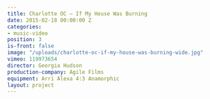 ```yaml
---
title: Charlotte OC — If My House Was Burning
date: 2015-02-18 00:00:00 Z
categories:
- music-video
position: 3
is-front: false
image: "/uploads/charlotte-oc-if-my-house-was-burning-wide.jpg"
vimeo: 119973654
director: Georgia Hudson
production-company: Agile Films
equipment: Arri Alexa 4:3 Anamorphic
layout: project
---
```


